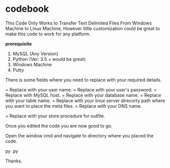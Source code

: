 # codebook
This Code Only Works to Transfer Text Delimited Files From Windows Machine to Linux Machine, However little customization could be great to make this code to work for any platform.

<b>prerequisite</b>
  
  1. MySQL (Any Version)
  2. Python (Ver: 3.5 + would be great)
  3. Windows Machine
  4. Putty

  There is some fields where you need to replace with your required details.

  <div class="footer">
  <mysql_user> = Replace with your user name.</h1>
  <mysql_password> = Replace with your user's password.
  <mysql_host> = Replace with MySQL host.
  <mysql_database> = Replace with your database name.
  <mysql_table> = Replace with your table name.
  <Target Directory Path of Linux Server> = Replace with your linux server direcorty path where you want to place the meta files.
  <DNS> = Replace with your DNS name.
  
  <Store Proc For OutFile> = Replace with your store procedure for outfile.
  </div>
  Once you edited the code you are now good to go.

  Open the window cmd and navigate to directory where you placed the code.

  py <name of file>.py

  Thanks.
